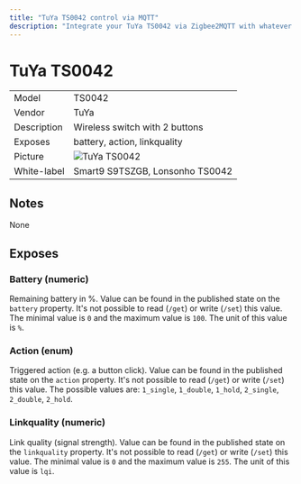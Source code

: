 ```yaml
---
title: "TuYa TS0042 control via MQTT"
description: "Integrate your TuYa TS0042 via Zigbee2MQTT with whatever smart home infrastructure you are using without the vendors bridge or gateway."
---
```


<!-- !!!! -->
<!-- ATTENTION: This file is auto-generated through docgen! -->
<!-- You can only edit the "## Notes"-Section. -->
<!-- !!!! -->

# TuYa TS0042

|     |     |
|-----|-----|
| Model | TS0042  |
| Vendor  | TuYa  |
| Description | Wireless switch with 2 buttons |
| Exposes | battery, action, linkquality |
| Picture | ![TuYa TS0042](https://psi-4ward.github.io/zigbee2mqtt-docs/images/devices/TS0042.jpg) |
| White-label | Smart9 S9TSZGB, Lonsonho TS0042 |


## Notes

None



## Exposes

### Battery (numeric)
Remaining battery in %.
Value can be found in the published state on the `battery` property.
It's not possible to read (`/get`) or write (`/set`) this value.
The minimal value is `0` and the maximum value is `100`.
The unit of this value is `%`.

### Action (enum)
Triggered action (e.g. a button click).
Value can be found in the published state on the `action` property.
It's not possible to read (`/get`) or write (`/set`) this value.
The possible values are: `1_single`, `1_double`, `1_hold`, `2_single`, `2_double`, `2_hold`.

### Linkquality (numeric)
Link quality (signal strength).
Value can be found in the published state on the `linkquality` property.
It's not possible to read (`/get`) or write (`/set`) this value.
The minimal value is `0` and the maximum value is `255`.
The unit of this value is `lqi`.


